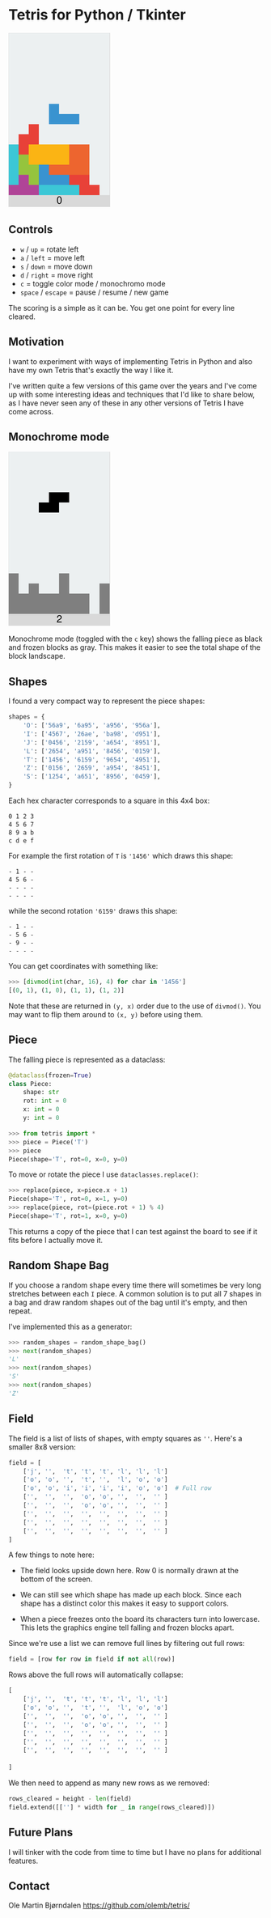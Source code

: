# Tetris for Python / Tkinter

![Tetris Screenshot](images/screenshot.png "Screenshot")

## Controls

* `w` / `up` = rotate left
* `a` / `left` = move left
* `s` / `down` = move down
* `d` / `right` = move right
* `c` = toggle color mode / monochromo mode
* `space` / `escape` = pause / resume / new game

The scoring is a simple as it can be. You get one point for every line cleared.


## Motivation

I want to experiment with ways of implementing Tetris in Python and also have my own Tetris that's exactly the way I like it.

I've written quite a few versions of this game over the years and I've come up with some interesting ideas and techniques that I'd like to share below, as I have never seen any of these in any other versions of Tetris I have come across.


## Monochrome mode

![Monochrome Mode Screenshot](images/monochrome.png "Monochrome")

Monochrome mode (toggled with the `c` key) shows the falling piece as black
and frozen blocks as gray. This makes it easier to see the total shape
of the block landscape.


## Shapes

I found a very compact way to represent the piece shapes:

```python
shapes = {
    'O': ['56a9', '6a95', 'a956', '956a'],
    'I': ['4567', '26ae', 'ba98', 'd951'],
    'J': ['0456', '2159', 'a654', '8951'],
    'L': ['2654', 'a951', '8456', '0159'],
    'T': ['1456', '6159', '9654', '4951'],
    'Z': ['0156', '2659', 'a954', '8451'],
    'S': ['1254', 'a651', '8956', '0459'],
}
```

Each hex character corresponds to a square in this 4x4 box:

```
0 1 2 3
4 5 6 7
8 9 a b
c d e f
```

For example the first rotation of `T` is `'1456'` which draws this shape:

```
- 1 - -
4 5 6 -
- - - -
- - - -
```

while the second rotation `'6159'` draws this shape:

```
- 1 - -
- 5 6 -
- 9 - -
- - - -
```

You can get coordinates with something like:

```python
>>> [divmod(int(char, 16), 4) for char in '1456']
[(0, 1), (1, 0), (1, 1), (1, 2)]
```

Note that these are returned in `(y, x)` order due to the use of `divmod()`. You may want to flip them around to `(x, y)` before using them.


## Piece

The falling piece is represented as a dataclass:

```python
@dataclass(frozen=True)
class Piece:
    shape: str
    rot: int = 0
    x: int = 0
    y: int = 0
```

```python
>>> from tetris import *
>>> piece = Piece('T')
>>> piece
Piece(shape='T', rot=0, x=0, y=0)
```

To move or rotate the piece I use `dataclasses.replace()`:

```python
>>> replace(piece, x=piece.x + 1)
Piece(shape='T', rot=0, x=1, y=0)
>>> replace(piece, rot=(piece.rot + 1) % 4)
Piece(shape='T', rot=1, x=0, y=0)
```

This returns a copy of the piece that I can test against the board to see if it fits before I actually move it.


## Random Shape Bag

If you choose a random shape every time there will sometimes be very long stretches between each `I` piece. A common solution is to put all 7 shapes in a bag and draw random shapes out of the bag until it's empty, and then repeat.

I've implemented this as a generator:

```python
>>> random_shapes = random_shape_bag()
>>> next(random_shapes)
'L'
>>> next(random_shapes)
'S'
>>> next(random_shapes)
'Z'
```


## Field

The field is a list of lists of shapes, with empty squares as `''`. Here's a smaller 8x8 version:

```python
field = [
    ['j', '',  't', 't', 't', 'l', 'l', 'l']
    ['o', 'o', '',  't', '',  'l', 'o', 'o']
    ['o', 'o', 'i', 'i', 'i', 'i', 'o', 'o']  # Full row
    ['',  '',  '',  'o', 'o', '',  '',  '' ]
    ['',  '',  '',  'o', 'o', '',  '',  '' ]
    ['',  '',  '',  '',  '',  '',  '',  '' ]
    ['',  '',  '',  '',  '',  '',  '',  '' ]
    ['',  '',  '',  '',  '',  '',  '',  '' ]
]
```

A few things to note here:

* The field looks upside down here. Row 0 is normally drawn at the bottom of the screen.

* We can still see which shape has made up each block. Since each shape has a distinct color this makes it easy to support colors.

* When a piece freezes onto the board its characters turn into lowercase. This lets the graphics engine tell falling and frozen blocks apart.

Since we're use a list we can remove full lines by filtering out full rows:

```python
field = [row for row in field if not all(row)]
```

Rows above the full rows will automatically collapse:

```python
[
    ['j', '',  't', 't', 't', 'l', 'l', 'l']
    ['o', 'o', '',  't', '',  'l', 'o', 'o']
    ['',  '',  '',  'o', 'o', '',  '',  '' ]
    ['',  '',  '',  'o', 'o', '',  '',  '' ]
    ['',  '',  '',  '',  '',  '',  '',  '' ]
    ['',  '',  '',  '',  '',  '',  '',  '' ]
    ['',  '',  '',  '',  '',  '',  '',  '' ]

]
```

We then need to append as many new rows as we removed:

```python
rows_cleared = height - len(field)
field.extend([[''] * width for _ in range(rows_cleared)])
```

## Future Plans

I will tinker with the code from time to time but I have no plans for additional features.


## Contact


Ole Martin Bjørndalen
https://github.com/olemb/tetris/
